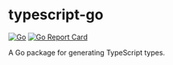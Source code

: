 # typescript-go

<!-- aaronellington/stencil -->
[![Go](https://github.com/aaronellington/typescript-go/actions/workflows/go.yml/badge.svg)](https://github.com/aaronellington/typescript-go/actions/workflows/go.yml) [![Go Report Card](https://goreportcard.com/badge/github.com/aaronellington/typescript-go)](https://goreportcard.com/report/github.com/aaronellington/typescript-go)
<!-- aaronellington/stencil -->

A Go package for generating TypeScript types.

